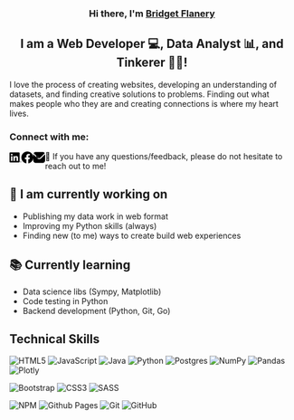 <h3 align="center">
Hi there, I'm <a href="https://good-bean.github.io" target="_blank" rel="noreferrer">Bridget Flanery</a>
</h3>

<h2 align="center">
I am a Web Developer 💻, Data Analyst 📊, and Tinkerer 👩‍💻!
</h2>

I love the process of creating websites, developing an understanding of datasets, and finding creative solutions to problems. Finding out what makes people who they are and creating connections is where my heart lives.

### Connect with me:

<a href="https://www.linkedin.com/in/bridget-s-flanery/" target="_blank"><img align="left" src="/images/social/linkedin.svg" alt="Bridget Flanery | LinkedIn" width="21px"/></a>
<a href="https://www.facebook.com/bridget.s.flanery" target="_blank"><img align="left" src="/images/social/facebook.svg" alt="Bridget Flanery | Facebook" width="21px"/></a>
<a href="mailto:bridget.s.flanery@gmail.com" target="_blank"><img align="left" src="/images/social/envelope.svg" alt="Bridget Flanery | Email" width="21px"/></a>

- 💬 If you have any questions/feedback, please do not hesitate to reach out to me!

## 🧐 I am currently working on

- Publishing my data work in web format
- Improving my Python skills (always)
- Finding new (to me) ways to create build web experiences

## 📚 Currently learning

- Data science libs (Sympy, Matplotlib)
- Code testing in Python
- Backend development (Python, Git, Go)

## Technical Skills

![HTML5](https://img.shields.io/badge/code-html5-%23E34F26.svg?style=for-the-badge&logo=html5&logoColor=white)
![JavaScript](https://img.shields.io/badge/code-javascript-%23323330.svg?style=for-the-badge&logo=javascript&logoColor=%23F7DF1E)
![Java](https://img.shields.io/badge/code-java-%23ED8B00.svg?style=for-the-badge&logo=openjdk&logoColor=white)
![Python](https://img.shields.io/badge/code-python-3670A0?style=for-the-badge&logo=python&logoColor=ffdd54)
![Postgres](https://img.shields.io/badge/code-postgres-%23316192.svg?style=for-the-badge&logo=postgresql&logoColor=white)
![NumPy](https://img.shields.io/badge/code-numpy-%23013243.svg?style=for-the-badge&logo=numpy&logoColor=white)
![Pandas](https://img.shields.io/badge/code-pandas-%23150458.svg?style=for-the-badge&logo=pandas&logoColor=white)
![Plotly](https://img.shields.io/badge/code-Plotly-%233F4F75.svg?style=for-the-badge&logo=plotly&logoColor=white)


![Bootstrap](https://img.shields.io/badge/Style-bootstrap-%238511FA.svg?style=for-the-badge&logo=bootstrap&logoColor=white)
![CSS3](https://img.shields.io/badge/Style-css3-%231572B6.svg?style=for-the-badge&logo=css3&logoColor=white)
![SASS](https://img.shields.io/badge/Style-SASS-hotpink.svg?style=for-the-badge&logo=SASS&logoColor=white)

![NPM](https://img.shields.io/badge/Tools-NPM-%23CB3837.svg?style=for-the-badge&logo=npm&logoColor=white)
![Github Pages](https://img.shields.io/badge/Tools-github%20pages-121013?style=for-the-badge&logo=github&logoColor=white)
![Git](https://img.shields.io/badge/Tools-git-%23F05033.svg?style=for-the-badge&logo=git&logoColor=white)
![GitHub](https://img.shields.io/badge/Tools-github-%23121011.svg?style=for-the-badge&logo=github&logoColor=white)